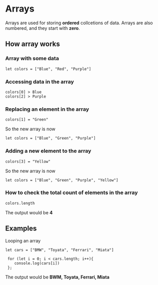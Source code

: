 # Arrays
Arrays are used for storing **ordered** collcetions of data.
Arrays are also numbered, and they start with **zero**.

## How array works
### Array with some data

```
let colors = ["Blue", "Red", "Purple"]
```

### Accessing data in the array

```
colors[0] > Blue
colors[2] > Purple
```

### Replacing an element in the array

```
colors[1] = "Green"
```

So the new array is now

```
let colors = ["Blue", "Green", "Purple"]
```

### Adding a new element to the array

```
colors[3] = "Yellow"
```

So the new array is now

```
let colors = ["Blue", "Green", "Purple", "Yellow"]
```

### How to check the total count of elements in the array

```
colors.length
```

The output would be **4**

## Examples
Looping an array

```
let cars = ["BMW", "Toyata", "Ferrari", "Miata"]
 
 for (let i = 0; i < cars.length; i++){
    console.log(cars[i])
 };
 ```
 
 The output would be **BWM, Toyata, Ferrari, Miata**